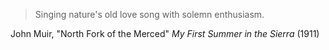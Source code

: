 > Singing nature's old love song with solemn enthusiasm.

John Muir, "North Fork of the Merced" 
*My First Summer in the Sierra* (1911)
